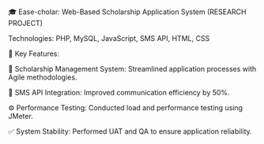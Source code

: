 🎓 Ease-cholar: Web-Based Scholarship Application System (RESEARCH PROJECT)

Technologies: PHP, MySQL, JavaScript, SMS API, HTML, CSS

📌 Key Features:

📑 Scholarship Management System: Streamlined application processes with Agile methodologies.

📲 SMS API Integration: Improved communication efficiency by 50%.

⚙️ Performance Testing: Conducted load and performance testing using JMeter.

✅ System Stability: Performed UAT and QA to ensure application reliability.
